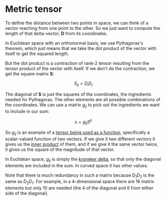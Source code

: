 # Metric tensor

To define the distance between two points in space, we can think of a vector reaching from one point to the other. So we just want to compute the length of that delta-vector, $\boldsymbol{D}$ from its coordinates.

In Euclidean space with an orthonormal basis, we use Pythagoras's theorem, which just means that we take the dot product of the vector with itself to get the squared length.

But the dot product is a contraction of rank-2 tensor resulting from the tensor product of the vector with itself. If we don't do the contraction, we get the square matrix $\boldsymbol{S}$:

$$S_{ij} = D_iD_j$$

The diagonal of $\boldsymbol{S}$ is just the squares of the coordinates, the ingredients needed for Pythagoras. The other elements are all possible combinations of the coordinates. We can use a matrix $g_{ij}$ to pick out the ingredients we want to include in our sum:

$$s = g_{ij}S^{ij}$$

So $g_{ij}$ is an example of a [tensor being used as a function](./tensors-as-functions.md), specifically a scalar-valued function of two vectors. If we give it two different vectors it gives us the [inner product](./vectors-inner-product.md) of them, and if we give it the same vector twice, it gives us the square of the magnitude of that vector.

In Euclidean space, $g_{ij}$ is simply the [kroneker delta](./kronecker-delta.md), so that only the diagonal elements are included in the sum. In curved space it has other values.

Note that there is much redundancy in such a matrix because $D_1D_2$ is the same as $D_2D_1$. For example, in a 4-dimensional space there are 16 matrix elements but only 10 are needed (the 4 of the diagonal and 6 from either side of the diagonal).
